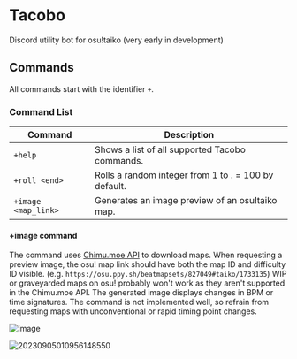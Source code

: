 # Tacobo
Discord utility bot for osu!taiko (very early in development)

## Commands
All commands start with the identifier `+`.

### Command List
| Command | Description |
| ------- | ----------- |
| `+help` | Shows a list of all supported Tacobo commands. |
| `+roll <end>` | Rolls a random integer from 1 to <end>. <end> = 100 by default. |
| `+image <map_link>` | Generates an image preview of an osu!taiko map. |

#### +image command
The command uses [Chimu.moe API](https://chimu.moe/) to download maps. When requesting a preview image, the osu! map link should have both the map ID and difficulty ID visible. (e.g. `https://osu.ppy.sh/beatmapsets/827049#taiko/1733135`) WIP or graveyarded maps on osu! probably won't work as they aren't supported in the Chimu.moe API.
The generated image displays changes in BPM or time signatures. The command is not implemented well, so refrain from requesting maps with unconventional or rapid timing point changes.

![image](https://github.com/osutaiko/Tacobo/assets/87028262/9225781b-ebba-4bc5-8f22-4d26533630a4)

![20230905010956148550](https://github.com/osutaiko/Tacobo/assets/87028262/54d2092f-5391-4153-8d61-d2981a533204)
